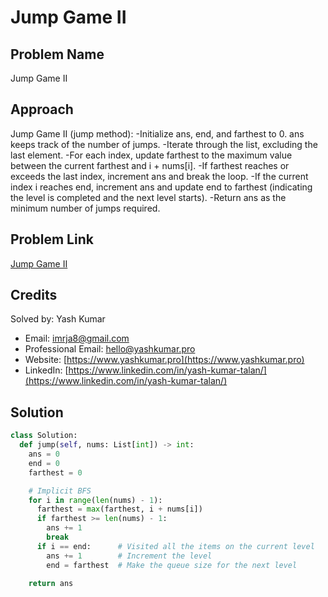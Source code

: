 # Jump Game II

## Problem Name
Jump Game II

## Approach
Jump Game II (jump method):
-Initialize ans, end, and farthest to 0. ans keeps track of the number of jumps.
-Iterate through the list, excluding the last element.
-For each index, update farthest to the maximum value between the current farthest and i + nums[i].
-If farthest reaches or exceeds the last index, increment ans and break the loop.
-If the current index i reaches end, increment ans and update end to farthest (indicating the level is completed and the next level starts).
-Return ans as the minimum number of jumps required.


## Problem Link
[Jump Game II](https://leetcode.com/problems/jump-game-ii/description/?envType=study-plan-v2&envId=top-interview-150)

## Credits
Solved by: Yash Kumar

- Email: imrja8@gmail.com
- Professional Email: hello@yashkumar.pro
- Website: [https://www.yashkumar.pro](https://www.yashkumar.pro)
- LinkedIn: [https://www.linkedin.com/in/yash-kumar-talan/](https://www.linkedin.com/in/yash-kumar-talan/)

## Solution
```python
class Solution:
  def jump(self, nums: List[int]) -> int:
    ans = 0
    end = 0
    farthest = 0

    # Implicit BFS
    for i in range(len(nums) - 1):
      farthest = max(farthest, i + nums[i])
      if farthest >= len(nums) - 1:
        ans += 1
        break
      if i == end:      # Visited all the items on the current level
        ans += 1        # Increment the level
        end = farthest  # Make the queue size for the next level

    return ans
